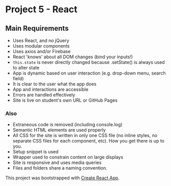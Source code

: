 # Project 5 - React

## Main Requirements

* Uses React, and no jQuery
* Uses modular components
* Uses axios and/or Firebase
* React 'knows' about all DOM changes (bind your inputs!)
* ```this.state``` is never directly changed because .setState() is always used to alter state
* App is dynamic based on user interaction (e.g. drop-down menu, search field)
* It is clear to the user what the app does
* App and interactions are accessible
* Errors are handled effectively
* Site is live on student's own URL or GitHub Pages

### Also

* Extraneous code is removed (including console.log)
* Semantic HTML elements are used properly
* All CSS for the site is written in only one CSS file (no inline styles, no separate CSS files for each component, etc). How you get there is up to you.
* Setup snippet is used
* Wrapper used to constrain content on large displays
* Site is responsive and uses media queries
* Files and folders share a naming convention.


This project was bootstrapped with [Create React App](https://github.com/facebook/create-react-app).